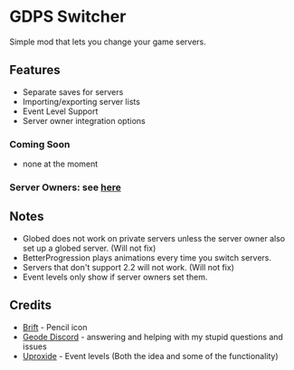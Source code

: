 # GDPS Switcher
Simple mod that lets you change your game servers.
## Features
- Separate saves for servers
- Importing/exporting server lists
- Event Level Support
- Server owner integration options
### Coming Soon
- none at the moment
### Server Owners: see [here](https://github.com/Kingminer7/gdps-switcher/blob/main/ServerIntegration.md)
## Notes
- Globed does not work on private servers unless the server owner also set up a globed server. (Will not fix)
- BetterProgression plays animations every time you switch servers.
- Servers that don't support 2.2 will not work. (Will not fix)
- Event levels only show if server owners set them.
## Credits
- [Brift](https://x.com/BriftXD) - Pencil icon
- [Geode Discord](https://discord.com/geode) - answering and helping with my stupid questions and issues
- [Uproxide](https://x.com/uproxide) - Event levels (Both the idea and some of the functionality)